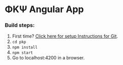 # ΦΚΨ Angular App

### Build steps:
1. First time? [Click here for setup Instructions for Git](https://drive.google.com/drive/folders/1pM6IboEdxlGjwRcwR3oFhOR6EHM5LSya?usp=sharing).
1. `cd pkp`
2. `npm install`
3. `npm start`
4. Go to localhost:4200 in a browser.
